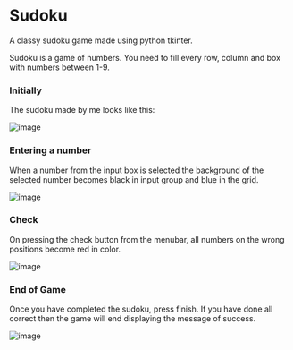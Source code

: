 # Sudoku
A classy sudoku game made using python tkinter.

Sudoku is a game of numbers. You need to fill every row, column and box with numbers between 1-9.

### Initially
The sudoku made by me looks like this:

![image](http://storagecan.ml/Static/Py-sudoku1.jpg)


### Entering a number
When a number from the input box is selected the background of the selected number becomes black in input group and blue in the grid.

![image](http://storagecan.ml/Static/Py-sudoku2.jpg)


### Check
On pressing the check button from the menubar, all numbers on the wrong positions become red in color.

![image](http://storagecan.ml/Static/Py-sudoku3.jpg)


### End of Game
Once you have completed the sudoku, press finish. If you have done all correct then the game will end displaying the message of success.

![image](http://storagecan.ml/Static/Py-sudoku4.jpg)
